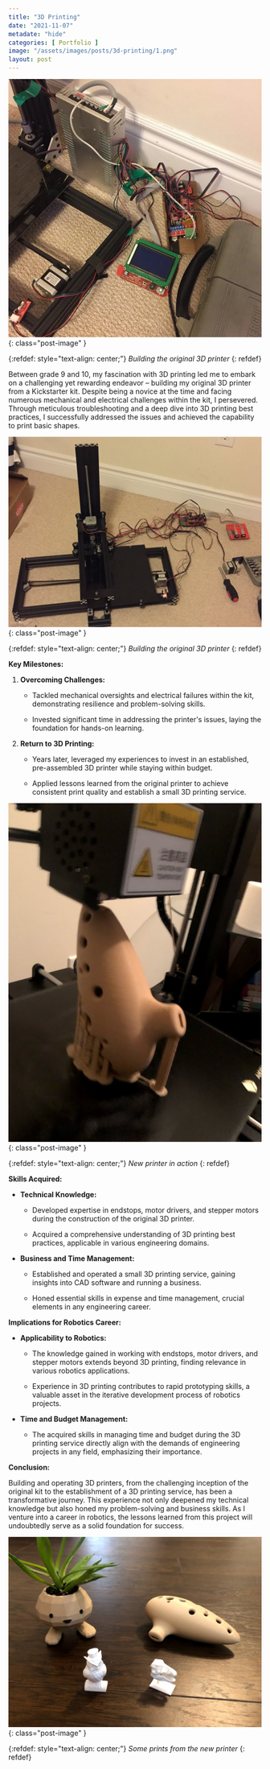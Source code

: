 ```yaml
---
title: "3D Printing"
date: "2021-11-07"
metadate: "hide"
categories: [ Portfolio ]
image: "/assets/images/posts/3d-printing/1.png"
layout: post
---
```



![](/assets/images/posts/3d-printing/1.png?w=592){: class="post-image" }

{:refdef: style="text-align: center;"}
*Building the original 3D printer*
{: refdef}

Between grade 9 and 10, my fascination with 3D printing led me to embark on a challenging yet rewarding endeavor – building my original 3D printer from a Kickstarter kit. Despite being a novice at the time and facing numerous mechanical and electrical challenges within the kit, I persevered. Through meticulous troubleshooting and a deep dive into 3D printing best practices, I successfully addressed the issues and achieved the capability to print basic shapes.


![](/assets/images/posts/3d-printing/1.jpg?w=1024){: class="post-image" }

{:refdef: style="text-align: center;"}
*Building the original 3D printer*
{: refdef}

**Key Milestones:**

1. **Overcoming Challenges:**
    - Tackled mechanical oversights and electrical failures within the kit, demonstrating resilience and problem-solving skills.
    
    - Invested significant time in addressing the printer's issues, laying the foundation for hands-on learning.

3. **Return to 3D Printing:**
    - Years later, leveraged my experiences to invest in an established, pre-assembled 3D printer while staying within budget.
    
    - Applied lessons learned from the original printer to achieve consistent print quality and establish a small 3D printing service.


![](/assets/images/posts/3d-printing/3.jpg?w=677){: class="post-image" }

{:refdef: style="text-align: center;"}
*New printer in action*
{: refdef}

**Skills Acquired:**

- **Technical Knowledge:**
    - Developed expertise in endstops, motor drivers, and stepper motors during the construction of the original 3D printer.
    
    - Acquired a comprehensive understanding of 3D printing best practices, applicable in various engineering domains.

- **Business and Time Management:**
    - Established and operated a small 3D printing service, gaining insights into CAD software and running a business.
    
    - Honed essential skills in expense and time management, crucial elements in any engineering career.

**Implications for Robotics Career:**

- **Applicability to Robotics:**
    - The knowledge gained in working with endstops, motor drivers, and stepper motors extends beyond 3D printing, finding relevance in various robotics applications.
    
    - Experience in 3D printing contributes to rapid prototyping skills, a valuable asset in the iterative development process of robotics projects.

- **Time and Budget Management:**
    - The acquired skills in managing time and budget during the 3D printing service directly align with the demands of engineering projects in any field, emphasizing their importance.

**Conclusion:**

Building and operating 3D printers, from the challenging inception of the original kit to the establishment of a 3D printing service, has been a transformative journey. This experience not only deepened my technical knowledge but also honed my problem-solving and business skills. As I venture into a career in robotics, the lessons learned from this project will undoubtedly serve as a solid foundation for success.


![](/assets/images/posts/3d-printing/4.jpg?w=1024){: class="post-image" }

{:refdef: style="text-align: center;"}
*Some prints from the new printer*
{: refdef}

